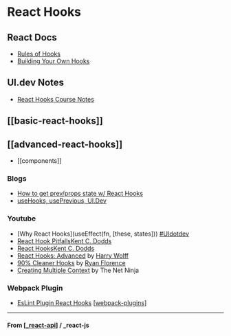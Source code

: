 # React Hooks

## React Docs

- [Rules of Hooks](https://reactjs.org/docs/hooks-rules.html)
- [Building Your Own Hooks](https://reactjs.org/docs/hooks-custom.html)

## UI.dev Notes

- [React Hooks Course Notes ](https://docs.google.com/document/d/15mFFFxXnJVQa7gPGarEIX88LKy1B-xK-Q-9NbbUelwc/edit#heading=h.j361zi63ds6o)

## [[basic-react-hooks]]

## [[advanced-react-hooks]]

- [[components]]

### Blogs

- [How to get prev/props state w/ React Hooks](https://blog.logrocket.com/how-to-get-previous-props-state-with-react-hooks/)
- [useHooks, usePrevious, UI.Dev](https://usehooks.com/usePrevious/)

### Youtube

- [Why React Hooks](useEffect(fn, [these, states])) [#UIdotdev](https://www.youtube.com/watch?v=eX_L39UvZes)
- [React Hook Pitfalls](https://www.youtube.com/watch?v=VIRcX2X7EUk)[Kent C. Dodds](https://twitter.com/kentcdodds)
- [React Hooks](https://www.youtube.com/watch?v=tO8qHlr6Wqg)[Kent C. Dodds](https://twitter.com/kentcdodds)
- [React Hooks: Advanced](https://www.youtube.com/watch?v=YKmiLcXiMMo) by [Harry Wolff](https://twitter.com/hswolff)
- [90% Cleaner Hooks](https://www.youtube.com/watch?v=wXLf18DsV-I) by [Ryan Florence](https://twitter.com/ryanflorence)
- [Creating Multiple Context](https://www.youtube.com/watch?v=Yps_QrUvluQ) by The Net Ninja

### Webpack Plugin

- [EsLint Plugin React Hooks](https://www.npmjs.com/package/eslint-plugin-react-hooks) [[webpack-plugins]]

---

#### **From** [[_react-api]] / \_react-js

[//begin]: # "Autogenerated link references for markdown compatibility"
[webpack-plugins]: ../../../nodejs/webpackjs/webpack-plugins "Webpack Plugins"
[_react-api]: ../_react-api "React API"
[//end]: # "Autogenerated link references"
